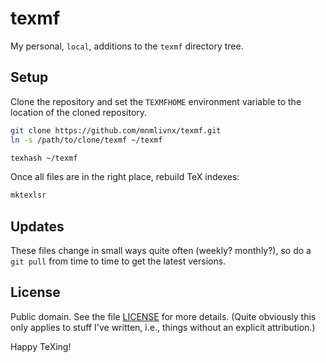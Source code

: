 # texmf

My personal, `local`, additions to the `texmf` directory tree.

## Setup

Clone the repository and set the `TEXMFHOME` environment variable to the location of the cloned repository.

```bash
git clone https://github.com/mnmlivnx/texmf.git
ln -s /path/to/clone/texmf ~/texmf

texhash ~/texmf
```

Once all files are in the right place, rebuild TeX indexes:

```bash
mktexlsr
```

## Updates

These files change in small ways quite often (weekly? monthly?), so do a `git pull` from time to time to get the latest versions.

## License

Public domain. See the file [LICENSE](/LICENSE) for more details. (Quite obviously this only applies to stuff I've written, i.e., things without an explicit attribution.)

Happy TeXing!
